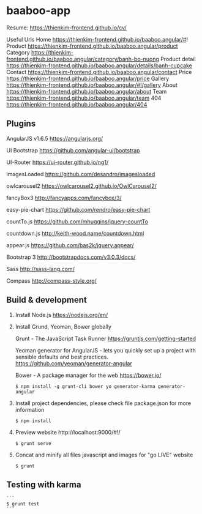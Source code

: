 # baaboo-app

Resume: https://thienkim-frontend.github.io/cv/

Useful Urls
Home						https://thienkim-frontend.github.io/baaboo.angular/#!
Product					https://thienkim-frontend.github.io/baaboo.angular/product
Category				https://thienkim-frontend.github.io/baaboo.angular/category/banh-bo-nuong
Product detail	https://thienkim-frontend.github.io/baaboo.angular/details/banh-cupcake
Contact					https://thienkim-frontend.github.io/baaboo.angular/contact
Price						https://thienkim-frontend.github.io/baaboo.angular/price
Gallery					https://thienkim-frontend.github.io/baaboo.angular/#!/gallery
About						https://thienkim-frontend.github.io/baaboo.angular/about
Team						https://thienkim-frontend.github.io/baaboo.angular/team
404							https://thienkim-frontend.github.io/baaboo.angular/404

## Plugins
AngularJS v1.6.5 			https://angularjs.org/

UI Bootstrap 					https://github.com/angular-ui/bootstrap

UI-Router 						https://ui-router.github.io/ng1/

imagesLoaded 					https://github.com/desandro/imagesloaded

owlcarousel2 					https://owlcarousel2.github.io/OwlCarousel2/

fancyBox3 						http://fancyapps.com/fancybox/3/

easy-pie-chart 				https://github.com/rendro/easy-pie-chart

countTo.js 						https://github.com/mhuggins/jquery-countTo

countdown.js 					http://keith-wood.name/countdown.html

appear.js 						https://github.com/bas2k/jquery.appear/

Bootstrap 3 					http://bootstrapdocs.com/v3.0.3/docs/

Sass 									http://sass-lang.com/

Compass 							http://compass-style.org/

## Build & development

1. Install Node.js
	https://nodejs.org/en/

2. Install Grund, Yeoman, Bower globally

	Grunt - The JavaScript Task Runner
	https://gruntjs.com/getting-started

	Yeoman generator for AngularJS - lets you quickly set up a project with sensible defaults and best practices.
	https://github.com/yeoman/generator-angular

	Bower - A package manager for the web
	https://bower.io/
	```
	$ npm install -g grunt-cli bower yo generator-karma generator-angular
	```
3. Install project dependencies, please check file package.json for more information
	```
	$ npm install
	```
4. Preview website
	http://localhost:9000/#!/
	```
	$ grunt serve
	```
5. Concat and minify all files javascript and images for "go LIVE" website
	```
	$ grunt
	```
## Testing with karma
	```
	$ grunt test
	```
